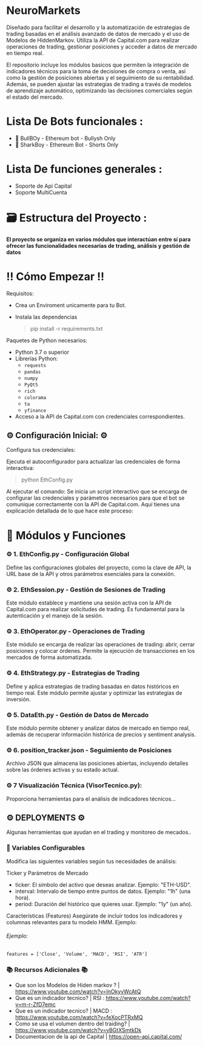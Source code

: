 # NeuroMarkets               


Diseñado para facilitar el desarrollo y la automatización de estrategias de trading basadas en el análisis avanzado de datos de mercado y el uso de Modelos de HiddenMarkov. Utiliza la API de Capital.com para realizar operaciones de trading, gestionar posiciones y acceder a datos de mercado en tiempo real.

El repositorio incluye los módulos basicos que permiten la integración de indicadores técnicos para la toma de decisiones de compra o venta, así como la gestión de posiciones abiertas y el seguimiento de su rentabilidad. Además, se pueden ajustar las estrategias de trading a través de modelos de aprendizaje automático, optimizando las decisiones comerciales según el estado del mercado.

#  Lista De Bots funcionales :
- 🐂 BullBOy - Ethereum bot - Bullysh Only 
- 🦈 SharkBoy - Ethereum Bot - Shorts Only

#  Lista De funciones generales  :
- Soporte de Api Capital
- Soporte MultiCuenta

# 🗃️ Estructura del Proyecto : 

#### El proyecto se organiza en varios módulos que interactúan entre sí para ofrecer las funcionalidades necesarias de trading, análisis y gestión de datos

# ‼  Cómo Empezar ‼ 

Requisitos: 

- Crea un Enviroment unicamente para tu Bot.

- Instala las dependencias

  > pip install -r requirements.txt

  
Paquetes de Python necesarios: 

- Python 3.7 o superior
- Librerías Python:
  - `requests`
  - `pandas`
  - `numpy`
  - `PyQt5`
  - `rich`
  - `colorama`
  - `ta`
  - `yfinance`
- Acceso a la API de Capital.com con  credenciales correspondientes.

## ⚙️ Configuración Inicial: ⚙️

Configura tus credenciales:

Ejecuta el autoconfigurador para actualizar las credenciales de forma interactiva:

> python EthConfig.py

Al ejecutar el comando:
Se inicia un script interactivo que se encarga de configurar las credenciales y parámetros necesarios para que el bot se comunique correctamente con la API de Capital.com. Aquí tienes una explicación detallada de lo que hace este proceso:


# 💽 Módulos y Funciones 

### ⚙️ 1. EthConfig.py - Configuración Global
Define las configuraciones globales del proyecto, como la clave de API, la URL base de la API y otros parámetros esenciales para la conexión.

### ⚙️ 2. EthSession.py - Gestión de Sesiones de Trading

Este módulo establece y mantiene una sesión activa con la API de Capital.com para realizar solicitudes de trading. Es fundamental para la autenticación y el manejo de la sesión.


### ⚙️  3. EthOperator.py - Operaciones de Trading
Este módulo se encarga de realizar las operaciones de trading: abrir, cerrar posiciones y colocar órdenes. Permite la ejecución de transacciones en los mercados de forma automatizada.

### ⚙️  4.  EthStrategy.py - Estrategias de Trading
Define y aplica estrategias de trading basadas en datos históricos en tiempo real. Este módulo permite ajustar y optimizar las estrategias de inversión.


### ⚙️ 5. DataEth.py - Gestión de Datos de Mercado
Este módulo permite obtener y analizar datos de mercado en tiempo real, además de recuperar información histórica de precios y sentiment analysis.


### ⚙️  6. position_tracker.json - Seguimiento de Posiciones
Archivo JSON que almacena las posiciones abiertas, incluyendo detalles sobre las órdenes activas y su estado actual.



### ⚙️  7 Visualización Técnica (VisorTecnico.py):
Proporciona herramientas para el análisis  de indicadores técnicos... 

## ⚙️ DEPLOYMENTS ⚙️
Algunas herramientas que ayudan en el trading y monitoreo de mecados..


### 🔧 Variables Configurables
Modifica las siguientes variables según tus necesidades de análisis:

Ticker y Parámetros de Mercado

- ticker: El símbolo del activo que deseas analizar. Ejemplo: "ETH-USD".
- interval: Intervalo de tiempo entre puntos de datos. Ejemplo: "1h" (una hora).
- period: Duración del histórico que quieres usar. Ejemplo: "1y" (un año).

Características (Features)
Asegúrate de incluir todos los indicadores y columnas relevantes para tu modelo HMM.
Ejemplo:

###### Ejemplo: 

    features = ['Close', 'Volume', 'MACD', 'RSI', 'ATR']



### 📚  Recursos Adicionales 📚  

- Que son los Modelos de Hiden markov ?       | https://www.youtube.com/watch?v=lnOkyvWcAtQ
- Que es un indicador tecnico?                | RSI : https://www.youtube.com/watch?v=m-r-ZfD7emc
- Que es un indicador tecnico?                | MACD : https://www.youtube.com/watch?v=feXocPTRxMQ
- Como se usa el volumen dentro del traiding? | https://www.youtube.com/watch?v=vBGtXSmtkDk
- Documentacion de la api de Capital          | https://open-api.capital.com/ 

